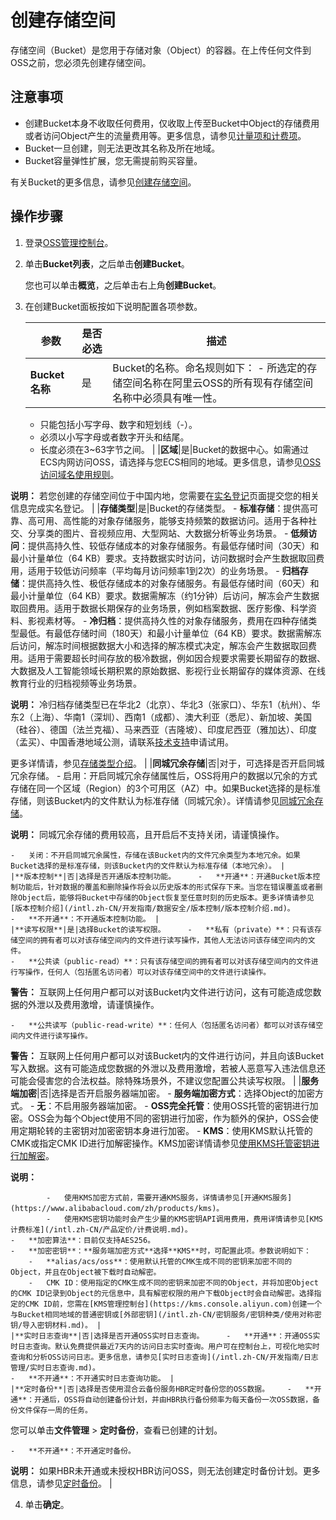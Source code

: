 # 创建存储空间

存储空间（Bucket）是您用于存储对象（Object）的容器。在上传任何文件到OSS之前，您必须先创建存储空间。

## 注意事项

-   创建Bucket本身不收取任何费用，仅收取上传至Bucket中Object的存储费用或者访问Object产生的流量费用等。更多信息，请参见[计量项和计费项](/intl.zh-CN/计量计费/计量项和计费项/概述.md)。
-   Bucket一旦创建，则无法更改其名称及所在地域。
-   Bucket容量弹性扩展，您无需提前购买容量。

有关Bucket的更多信息，请参见[创建存储空间](/intl.zh-CN/开发指南/存储空间（Bucket）/创建存储空间.md)。

## 操作步骤

1.  登录[OSS管理控制台](https://oss.console.aliyun.com/)。

2.  单击**Bucket列表**，之后单击**创建Bucket**。

    您也可以单击**概览**，之后单击右上角**创建Bucket**。

3.  在创建Bucket面板按如下说明配置各项参数。

    |参数|是否必选|描述|
    |--|----|--|
    |**Bucket名称**|是|Bucket的名称。命名规则如下：     -   所选定的存储空间名称在阿里云OSS的所有现有存储空间名称中必须具有唯一性。
    -   只能包括小写字母、数字和短划线（-）。
    -   必须以小写字母或者数字开头和结尾。
    -   长度必须在3~63字节之间。 |
    |**区域**|是|Bucket的数据中心。如需通过ECS内网访问OSS，请选择与您ECS相同的地域。更多信息，请参见[OSS访问域名使用规则](/intl.zh-CN/开发指南/访问域名（Endpoint）/OSS访问域名使用规则.md)。

**说明：** 若您创建的存储空间位于中国内地，您需要在[实名登记](https://account-intl.console.aliyun.com/#/intlAuth)页面提交您的相关信息完成实名登记。 |
    |**存储类型**|是|Bucket的存储类型。     -   **标准存储**：提供高可靠、高可用、高性能的对象存储服务，能够支持频繁的数据访问。适用于各种社交、分享类的图片、音视频应用、大型网站、大数据分析等业务场景。
    -   **低频访问**：提供高持久性、较低存储成本的对象存储服务。有最低存储时间（30天）和最小计量单位（64 KB）要求。支持数据实时访问，访问数据时会产生数据取回费用，适用于较低访问频率（平均每月访问频率1到2次）的业务场景。
    -   **归档存储**：提供高持久性、极低存储成本的对象存储服务。有最低存储时间（60天）和最小计量单位（64 KB）要求。数据需解冻（约1分钟）后访问，解冻会产生数据取回费用。适用于数据长期保存的业务场景，例如档案数据、医疗影像、科学资料、影视素材等。
    -   **冷归档**：提供高持久性的对象存储服务，费用在四种存储类型最低。有最低存储时间（180天）和最小计量单位（64 KB）要求。数据需解冻后访问，解冻时间根据数据大小和选择的解冻模式决定，解冻会产生数据取回费用。适用于需要超长时间存放的极冷数据，例如因合规要求需要长期留存的数据、大数据及人工智能领域长期积累的原始数据、影视行业长期留存的媒体资源、在线教育行业的归档视频等业务场景。

**说明：** 冷归档存储类型已在华北2（北京）、华北3（张家口）、华东1（杭州）、华东2（上海）、华南1（深圳）、西南1（成都）、澳大利亚（悉尼）、新加坡、美国（硅谷）、德国（法兰克福）、马来西亚（吉隆坡）、印度尼西亚（雅加达）、印度（孟买）、中国香港地域公测，请联系[技术支持](https://workorder-intl.console.aliyun.com/#/ticket/createIndex)申请试用。

更多详情请，参见[存储类型介绍](/intl.zh-CN/开发指南/存储类型/存储类型介绍.md)。 |
    |**同城冗余存储**|否|对于，可选择是否开启同城冗余存储。     -   启用：开启同城冗余存储属性后，OSS将用户的数据以冗余的方式存储在同一个区域（Region）的3个可用区（AZ）中。如果Bucket选择的是标准存储，则该Bucket内的文件默认为标准存储（同城冗余）。详情请参见[同城冗余存储](/intl.zh-CN/开发指南/数据安全/数据容灾/同城冗余存储.md)。

**说明：** 同城冗余存储的费用较高，且开启后不支持关闭，请谨慎操作。

    -   关闭：不开启同城冗余属性，存储在该Bucket内的文件冗余类型为本地冗余。如果Bucket选择的是标准存储，则该Bucket内的文件默认为标准存储（本地冗余）。 |
    |**版本控制**|否|选择是否开通版本控制功能。     -   **开通**：开通Bucket版本控制功能后，针对数据的覆盖和删除操作将会以历史版本的形式保存下来。当您在错误覆盖或者删除Object后，能够将Bucket中存储的Object恢复至任意时刻的历史版本。更多详情请参见[版本控制介绍](/intl.zh-CN/开发指南/数据安全/版本控制/版本控制介绍.md)。
    -   **不开通**：不开通版本控制功能。 |
    |**读写权限**|是|选择Bucket的读写权限。     -   **私有（private）**：只有该存储空间的拥有者可以对该存储空间内的文件进行读写操作，其他人无法访问该存储空间内的文件。
    -   **公共读（public-read）**：只有该存储空间的拥有者可以对该存储空间内的文件进行写操作，任何人（包括匿名访问者）可以对该存储空间中的文件进行读操作。

**警告：** 互联网上任何用户都可以对该Bucket内文件进行访问，这有可能造成您数据的外泄以及费用激增，请谨慎操作。

    -   **公共读写（public-read-write）**：任何人（包括匿名访问者）都可以对该存储空间内文件进行读写操作。

**警告：** 互联网上任何用户都可以对该Bucket内的文件进行访问，并且向该Bucket写入数据。这有可能造成您数据的外泄以及费用激增，若被人恶意写入违法信息还可能会侵害您的合法权益。除特殊场景外，不建议您配置公共读写权限。 |
    |**服务端加密**|否|选择是否开启服务器端加密。     -   **服务端加密方式**：选择Object的加密方式。
        -   **无**：不启用服务器端加密。
        -   **OSS完全托管**：使用OSS托管的密钥进行加密。OSS会为每个Object使用不同的密钥进行加密，作为额外的保护，OSS会使用定期轮转的主密钥对加密密钥本身进行加密。
        -   **KMS**：使用KMS默认托管的CMK或指定CMK ID进行加解密操作。KMS加密详情请参见[使用KMS托管密钥进行加解密](/intl.zh-CN/开发指南/数据安全/数据加密/服务器端加密.md)。

**说明：**

            -   使用KMS加密方式前，需要开通KMS服务，详情请参见[开通KMS服务](https://www.alibabacloud.com/zh/products/kms)。
            -   使用KMS密钥功能时会产生少量的KMS密钥API调用费用，费用详情请参见[KMS计费标准](/intl.zh-CN/产品定价/计费说明.md)。
    -   **加密算法**：目前仅支持AES256。
    -   **加密密钥**：**服务端加密方式**选择**KMS**时，可配置此项。参数说明如下：
        -   **alias/acs/oss**：使用默认托管的CMK生成不同的密钥来加密不同的Object，并且在Object被下载时自动解密。
        -   CMK ID：使用指定的CMK生成不同的密钥来加密不同的Object，并将加密Object的CMK ID记录到Object的元信息中，具有解密权限的用户下载Object时会自动解密。选择指定的CMK ID前，您需在[KMS管理控制台](https://kms.console.aliyun.com)创建一个与Bucket相同地域的普通密钥或[外部密钥](/intl.zh-CN/密钥服务/密钥种类/使用对称密钥/导入密钥材料.md)。 |
    |**实时日志查询**|否|选择是否开通OSS实时日志查询。     -   **开通**：开通OSS实时日志查询。默认免费提供最近7天内的访问日志实时查询。用户可在控制台上，可视化地实时查询和分析OSS访问日志。更多信息，请参见[实时日志查询](/intl.zh-CN/开发指南/日志管理/实时日志查询.md)。
    -   **不开通**：不开通实时日志查询功能。 |
    |**定时备份**|否|选择是否使用混合云备份服务HBR定时备份您的OSS数据。    -   **开通**：开通后，OSS将自动创建备份计划，并由HBR执行备份频率为每天备份一次OSS数据，备份文件保存一周的任务。

您可以单击**文件管理** \> **定时备份**，查看已创建的计划。

    -   **不开通**：不开通定时备份。
**说明：** 如果HBR未开通或未授权HBR访问OSS，则无法创建定时备份计划。更多信息，请参见[定时备份](/intl.zh-CN/控制台用户指南/上传、下载和管理文件/定时备份.md)。 |

4.  单击**确定**。


